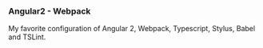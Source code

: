 ### Angular2 - Webpack

My favorite configuration of Angular 2, Webpack, Typescript, Stylus, Babel and TSLint.